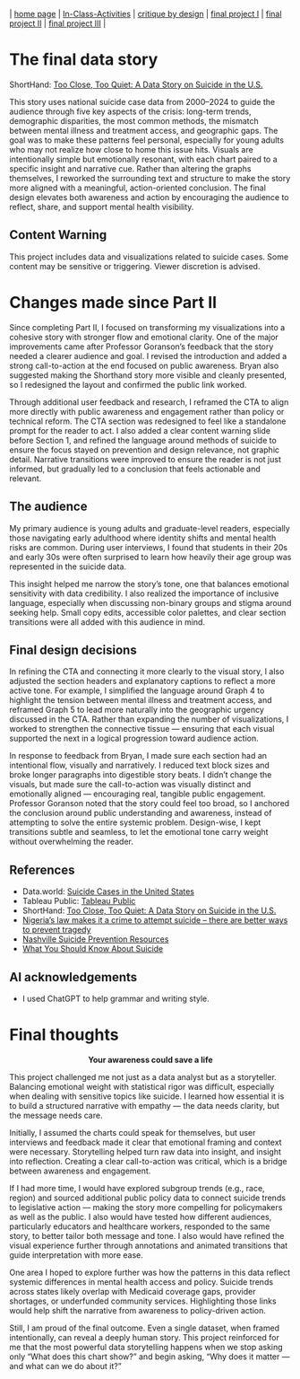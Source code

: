 | [home page](https://jacobly0506.github.io/hojoon-portfolio/) | [In-Class-Activities](dataviz-examples) | [critique by design](critique-by-design) | [final project I](final-project-part-one) | [final project II](final-project-part-two) | [final project III](final-project-part-three) |

# The final data story

ShortHand: [Too Close, Too Quiet: A Data Story on Suicide in the U.S.](https://carnegiemellon.shorthandstories.com/unheard-crisis/index.html)

This story uses national suicide case data from 2000–2024 to guide the audience through five key aspects of the crisis: long-term trends, demographic disparities, the most common methods, the mismatch between mental illness and treatment access, and geographic gaps. The goal was to make these patterns feel personal, especially for young adults who may not realize how close to home this issue hits. Visuals are intentionally simple but emotionally resonant, with each chart paired to a specific insight and narrative cue. Rather than altering the graphs themselves, I reworked the surrounding text and structure to make the story more aligned with a meaningful, action-oriented conclusion. The final design elevates both awareness and action by encouraging the audience to reflect, share, and support mental health visibility.

## Content Warning

This project includes data and visualizations related to suicide cases. Some content may be sensitive or triggering. Viewer discretion is advised.

# Changes made since Part II

Since completing Part II, I focused on transforming my visualizations into a cohesive story with stronger flow and emotional clarity. One of the major improvements came after Professor Goranson’s feedback that the story needed a clearer audience and goal. I revised the introduction and added a strong call-to-action at the end focused on public awareness. Bryan also suggested making the Shorthand story more visible and cleanly presented, so I redesigned the layout and confirmed the public link worked.

Through additional user feedback and research, I reframed the CTA to align more directly with public awareness and engagement rather than policy or technical reform. The CTA section was redesigned to feel like a standalone prompt for the reader to act. I also added a clear content warning slide before Section 1, and refined the language around methods of suicide to ensure the focus stayed on prevention and design relevance, not graphic detail. Narrative transitions were improved to ensure the reader is not just informed, but gradually led to a conclusion that feels actionable and relevant.

## The audience

My primary audience is young adults and graduate-level readers, especially those navigating early adulthood where identity shifts and mental health risks are common. During user interviews, I found that students in their 20s and early 30s were often surprised to learn how heavily their age group was represented in the suicide data.

This insight helped me narrow the story’s tone, one that balances emotional sensitivity with data credibility. I also realized the importance of inclusive language, especially when discussing non-binary groups and stigma around seeking help. Small copy edits, accessible color palettes, and clear section transitions were all added with this audience in mind.

## Final design decisions

In refining the CTA and connecting it more clearly to the visual story, I also adjusted the section headers and explanatory captions to reflect a more active tone. For example, I simplified the language around Graph 4 to highlight the tension between mental illness and treatment access, and reframed Graph 5 to lead more naturally into the geographic urgency discussed in the CTA. Rather than expanding the number of visualizations, I worked to strengthen the connective tissue — ensuring that each visual supported the next in a logical progression toward audience action.

In response to feedback from Bryan, I made sure each section had an intentional flow, visually and narratively. I reduced text block sizes and broke longer paragraphs into digestible story beats. I didn’t change the visuals, but made sure the call-to-action was visually distinct and emotionally aligned — encouraging real, tangible public engagement. Professor Goranson noted that the story could feel too broad, so I anchored the conclusion around public understanding and awareness, instead of attempting to solve the entire systemic problem. Design-wise, I kept transitions subtle and seamless, to let the emotional tone carry weight without overwhelming the reader.

## References

- Data.world: [Suicide Cases in the United States](https://data.world/guy-govt/suicide-cases-in-the-united-states)
- Tableau Public: [Tableau Public](https://public.tableau.com/app/profile/hojoon.lee/vizzes)
- ShortHand: [Too Close, Too Quiet: A Data Story on Suicide in the U.S.](https://carnegiemellon.shorthandstories.com/unheard-crisis/index.html)
- [Nigeria’s law makes it a crime to attempt suicide – there are better ways to prevent tragedy](https://theconversation.com/nigerias-law-makes-it-a-crime-to-attempt-suicide-there-are-better-ways-to-prevent-tragedy-169398)
- [Nashville Suicide Prevention Resources](https://southeastaddictiontn.com/nashville-suicide-prevention-resources/)
- [What You Should Know About Suicide](https://www.healthline.com/health/suicide-and-suicidal-behavior)
 
## AI acknowledgements

- I used ChatGPT to help grammar and writing style.

# Final thoughts

<p align="center"><strong>Your awareness could save a life</strong></p>

This project challenged me not just as a data analyst but as a storyteller. Balancing emotional weight with statistical rigor was difficult, especially when dealing with sensitive topics like suicide. I learned how essential it is to build a structured narrative with empathy — the data needs clarity, but the message needs care.

Initially, I assumed the charts could speak for themselves, but user interviews and feedback made it clear that emotional framing and context were necessary. Storytelling helped turn raw data into insight, and insight into reflection. Creating a clear call-to-action was critical, which is a bridge between awareness and engagement.

If I had more time, I would have explored subgroup trends (e.g., race, region) and sourced additional public policy data to connect suicide trends to legislative action — making the story more compelling for policymakers as well as the public. I also would have tested how different audiences, particularly educators and healthcare workers, responded to the same story, to better tailor both message and tone. I also would have refined the visual experience further through annotations and animated transitions that guide interpretation with more ease.

One area I hoped to explore further was how the patterns in this data reflect systemic differences in mental health access and policy. Suicide trends across states likely overlap with Medicaid coverage gaps, provider shortages, or underfunded community services. Highlighting those links would help shift the narrative from awareness to policy-driven action.

Still, I am proud of the final outcome. Even a single dataset, when framed intentionally, can reveal a deeply human story. This project reinforced for me that the most powerful data storytelling happens when we stop asking only “What does this chart show?” and begin asking, “Why does it matter — and what can we do about it?”


